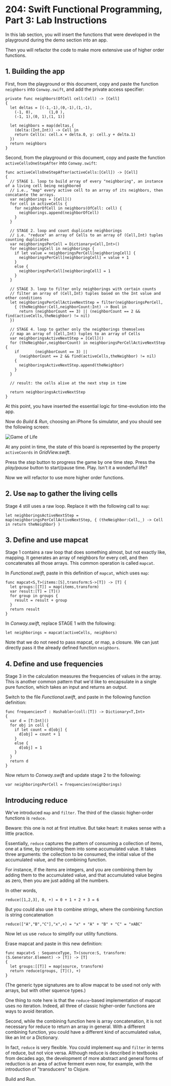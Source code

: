 # 204: Swift Functional Programming, Part 3: Lab Instructions

In this lab section, you will insert the functions that were developed
in the playground during the demo section into an app.

Then you will refactor the code to make more extensive use of higher order functions.

## 1. Building the app ##

First, from the playground or this document, copy and paste the
function `neighbors` into `Conway.swift`, and add the private access
specifier:

    private func neighbors(OfCell cell:Cell) -> [Cell]
    {
      let deltas = [(-1,-1),(0,-1),(1,-1),
        (-1, 0),       (1,0 ),
        (-1, 1),(0, 1),(1, 1)]
      
      let neighbors = map(deltas,{
        (delta:(Int,Int)) -> Cell in
        return Cell(x: cell.x + delta.0, y: cell.y + delta.1)
      })
      return neighbors
    }

Second, from the playground or this document, copy and paste the
function `activeCellsOneStepAfter` into `Conway.swift`:

    func activeCellsOneStepAfter(activeCells:[Cell]) -> [Cell]
    {
      // STAGE 1. loop to build array of every "neighboring", an instance of a living cell being neighbored
      // i.e., "map" every active cell to an array of its neighbors, then concatante the arrays.
      var neighborings = [Cell]()
      for cell in activeCells {
        for neighborOfCell in neighbors(OfCell: cell) {
          neighborings.append(neighborOfCell)
        }
      }
      
      // STAGE 2. loop and count duplicate neighborings
      // i.e. "reduce" an array of Cells to an array of (Cell,Int) tuples counting duplicates
      var neighboringsPerCell = Dictionary<Cell,Int>()
      for neighboringCell in neighborings {
        if let value = neighboringsPerCell[neighboringCell] {
          neighboringsPerCell[neighboringCell] = value + 1
        }
        else {
          neighboringsPerCell[neighboringCell] = 1
        }
      }
      
      // STAGE 3. loop to filter only neighborings with certain counts
      // filter an array of (Cell,Int) tuples based on the Int value and other conditions
      let neighboringsPerCellActiveNextStep = filter(neighboringsPerCell,
        { (theNeighbor:Cell,neighborCount:Int) -> Bool in
          return (neighborCount == 3) || (neighborCount == 2 && find(activeCells,theNeighbor) != nil)
      })
    
      // STAGE 4. loop to gather only the neighborings themselves
      // map an array of (Cell,Int) tuples to an array of Cells
      var neighboringsActiveNextStep = [Cell]()
      for (theNeighbor,neighborCount) in neighboringsPerCellActiveNextStep {
        if       (neighborCount == 3) ||
          (neighborCount == 2 && find(activeCells,theNeighbor) != nil)
        {
          neighboringsActiveNextStep.append(theNeighbor)
        }
      }
      
      // result: the cells alive at the next step in time
      
      return neighboringsActiveNextStep
    }

At this point, you have inserted the essential logic for time-evolution into the app.

Now do *Build & Run*, choosing an iPhone 5s simulator, and you should
see the following screen:

![Game of Life](/Users/alexis/workspace/RW/DevCon/RWDevCon-FPStyle-union/0-For-Instructor/images/life-screenshot.png)

At any point in time, the state of this board is represented by the
property `activeCoords` in *GridView.swift*.

Press the *step* button to progress the game by one time step.  Press
the *play/pause* button to start/pause time. Play. Isn't it a wonderful
life?

Now we will refactor to use more higher order functions.

## 2. Use `map` to gather the living cells

Stage 4 still uses a raw loop. Replace it with the following call to `map`:

    let neighboringsActiveNextStep = map(neighboringsPerCellActiveNextStep, { (theNeighbor:Cell,_) -> Cell in return theNeighbor} )

## 3. Define and use mapcat

Stage 1 contains a raw loop that does something almost, but not
exactly like, mapping. It generates an array of neighbors for every
cell, and then concatenates all those arrays. This common operation is called `mapcat`.

In *Functional.swift*, paste in this definition of `mapcat`, which
uses `map`:

    func mapcat<S,T>(items:[S],transform:S->[T]) -> [T] {
      let groups:[[T]] = map(items,transform)
      var result:[T] = [T]()
      for group in groups {
        result = result + group
      }
      return result
    }

In *Conway.swift*, replace STAGE 1 with the following:

    let neighborings = mapcat(activeCells, neighbors)

Note that we do not need to pass mapcat, or map, a closure. We can
just directly pass it the already defined function `neighbors`.

## 4. Define and use frequencies

Stage 3 in the calculation measures the frequencies of values in the
array. This is another common pattern that we'd like to encapsulate in
a single pure function, which takes an input and returns an output.

Switch to the file *Functional.swift*, and paste in the following
function definition:

    func frequencies<T : Hashable>(coll:[T]) -> Dictionary<T,Int>
    {
      var d = [T:Int]()
      for obj in coll {
        if let count = d[obj] {
          d[obj] = count + 1
        }
        else {
          d[obj] = 1
        }
      }
      return d
    }

Now return to *Conway.swift* and update stage 2 to the following:

    var neighboringsPerCell = frequencies(neighborings)

## Introducing reduce

We've introduced `map` and `filter`. The third of the classic
higher-order functions is `reduce`.

Beware: this one is not at first intuitive. But take heart: it makes
sense with a little practice.

Essentially, `reduce` captures the pattern of consuming a collection
of items, one at a time, by combining them into some accumulated
value. It takes three arguments: the collection to be consumed, the
initial value of the accumulated value, and the combining function.

For instance, if the items are integers, and you are combining them by
adding them to the accumulated value, and that accumulated
value begins as zero, then you are just adding all the numbers.

In other words,

    reduce([1,2,3], 0, +) = 0 + 1 + 2 + 3 = 6

But you could also use it to combine strings, where the combining function is string concatenation

    reduce(["A","B","C"],"x",+) = "x" + "A" + "B" + "C" = "xABC"

Now let us use `reduce` to simplify our utility functions.

Erase mapcat and paste in this new definition:

    func mapcat<S : SequenceType, T>(source:S, transform: (S.Generator.Element) -> [T]) -> [T]
    {
      let groups:[[T]] = map(source, transform)
      return reduce(groups, [T](), +)
    }

(The generic type signatures are to allow mapcat to be used not only
with arrays, but with other squence types.)

One thing to note here is that the `reduce`-based implementation of
mapcat uses no iteration. Indeed, all three of classic higher-order
functions are ways to avoid iteration.

Second, while the combining function here is array concatenation, it
is not necessary for reduce to return an array in general. With a
different combining function, you could have a different kind of
accumulated value, like an Int or a Dictionary.

In fact, `reduce` is very flexible. You could implement `map` and
`filter` in terms of reduce, but not vice versa. Although reduce is
described in textbooks from decades ago, the development of more
abstract and general forms of reduction is an area of active ferment
even now, for example, with the introduction of "transducers" to
Clojure.

Build and Run.

